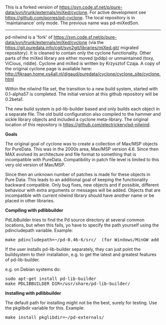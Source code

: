 This is a forked version of https://svn.code.sf.net/p/pure-data/svn/trunk/externals/miXed/cyclone. For active development see https://github.com/porres/pd-cyclone. The local repository is in 'maintainance' only mode. The previous name was pd-miXedSon.

<hr>

pd-nilwind is a 'fork' of https://svn.code.sf.net/p/pure-data/svn/trunk/externals/miXed/cyclone (via the https://git.puredata.info/cgit/svn2git/libraries/miXed.git/ migrated repository). It is cleaned to contain only the cyclone functionality. Other parts of the miXed library are either moved (pddp) or unmaintained (toxy, ViCious, riddle). Cyclone and miXed is written by Krzysztof Czaja. A copy of the original cyclone page is available here: http://fjkraan.home.xs4all.nl/digaud/puredata/cyclone/cyclone_site/cyclone.html

Within the nilwind file set, the transition to a new build system, started with 0.1-alpha57 is completed. The initial version at this github repository will be 0.2beta1.

The new build system is pd-lib-builder based and only builds each object in a separate file. The old build configuration also compiled to the hammer and sickle library objects and included a cyclone meta-library. The original location of this repository is https://github.com/electrickery/pd-nilwind.

<strong>Goals</strong>

The original goal of cyclone was to create a collection of Max/MSP objects for PureData. This was in the 2000s area, Max/MSP version 4.6. Since then MAX evolved its architecture and file format to something that is incompatible with PureData. Compatibility in patch file level is limited to this very old version of Max/MSP.

Since then an unknown number of patches is made for these objects in Pure Data. This leads to an additional goal of keeping the functionality backward compatible. Only bug fixes, new objects and if possible, different behaviour with extra arguments or messages will be added. Objects that are incompatible with current nilwind library should have another name or be placed in other libraries. 

<strong>Compiling with pdlibbuilder</strong>

PdLibBuilder tries to find the Pd source directory at several common locations, but when this fails, yo have to specify the path yourself using the pdincludepath variable. Example:

<pre>make pdincludepath=~/pd-0.46-6/src/  (for Windows/MinGW add 'pdbinpath=~/pd-0.46-6/bin/)</pre>

If the user installs pd-lib-builder separately, they can just point the buildsystem to their installation, e.g. to get the latest and greatest features of pd-lib-builder.

e.g. on Debian systems do:

<pre>sudo apt-get install pd-lib-builder
make PDLIBBUILDER_DIR=/usr/share/pd-lib-builder/</pre>

<strong>Installing with pdlibbuilder</strong>

The default path for installing might not be the best, surely for testing. Use the pkglibdir variable for this. Example:

<pre>make install pkglibdir=~/pd-externals/</pre>

